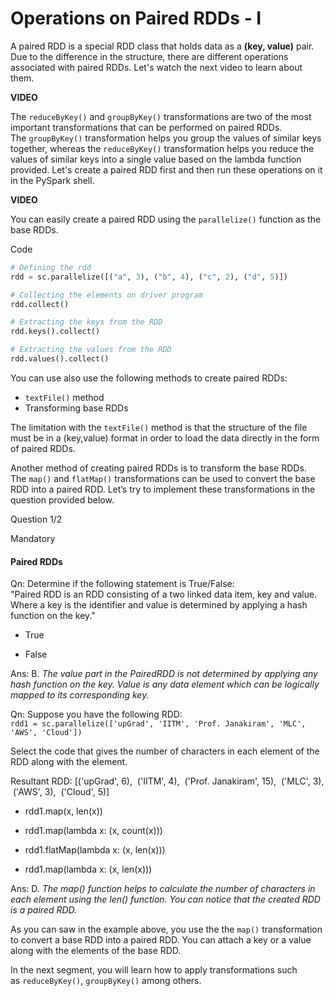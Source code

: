 # Operations on Paired RDDs - I

A paired RDD is a special RDD class that holds data as a **(key, value)** pair. Due to the difference in the structure, there are different operations associated with paired RDDs. Let's watch the next video to learn about them.

**VIDEO**

The `reduceByKey()` and `groupByKey()` transformations are two of the most important transformations that can be performed on paired RDDs. The `groupByKey()` transformation helps you group the values of similar keys together, whereas the `reduceByKey()` transformation helps you reduce the values of similar keys into a single value based on the lambda function provided. Let's create a paired RDD first and then run these operations on it in the PySpark shell.

**VIDEO**

You can easily create a paired RDD using the `parallelize()` function as the base RDDs.

Code

```python
# Defining the rdd
rdd = sc.parallelize([("a", 3), ("b", 4), ("c", 2), ("d", 5)])

# Collecting the elements on driver program
rdd.collect()

# Extracting the keys from the RDD
rdd.keys().collect()

# Extracting the values from the RDD
rdd.values().collect()
```

You can use also use the following methods to create paired RDDs:

- `textFile()` method
- Transforming base RDDs

The limitation with the `textFile()` method is that the structure of the file must be in a (key,value) format in order to load the data directly in the form of paired RDDs.

Another method of creating paired RDDs is to transform the base RDDs. The `map()` and `flatMap()` transformations can be used to convert the base RDD into a paired RDD. Let’s try to implement these transformations in the question provided below.

Question 1/2

Mandatory

#### Paired RDDs

Qn: Determine if the following statement is True/False:  
"Paired RDD is an RDD consisting of a two linked data item, key and value. Where a key is the identifier and value is determined by applying a hash function on the key."

- True

- False

Ans: B. *The value part in the PairedRDD is not determined by applying any hash function on the key. Value is any data element which can be logically mapped to its corresponding key.*

Qn: Suppose you have the following RDD:  
`rdd1 = sc.parallelize(['upGrad', 'IITM', 'Prof. Janakiram', 'MLC', 'AWS', 'Cloud'])`

Select the code that gives the number of characters in each element of the RDD along with the element.

Resultant RDD: [('upGrad', 6),  ('IITM', 4),  ('Prof. Janakiram', 15),  ('MLC', 3),  ('AWS', 3),  ('Cloud', 5)]

- rdd1.map(x, len(x))

- rdd1.map(lambda x: (x, count(x)))

- rdd1.flatMap(lambda x: (x, len(x)))

- rdd1.map(lambda x: (x, len(x)))

Ans: D. *The map() function helps to calculate the number of characters in each element using the len() function. You can notice that the created RDD is a paired RDD.*

As you can saw in the example above, you use the the `map()` transformation to convert a base RDD into a paired RDD. You can attach a key or a value along with the elements of the base RDD.

In the next segment, you will learn how to apply transformations such as `reduceByKey()`, `groupByKey()` among others.
